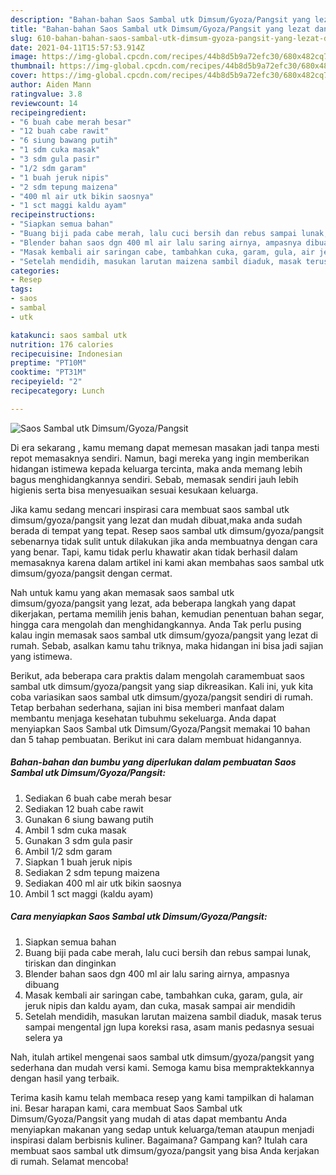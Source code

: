 ```yaml
---
description: "Bahan-bahan Saos Sambal utk Dimsum/Gyoza/Pangsit yang lezat dan Mudah Dibuat"
title: "Bahan-bahan Saos Sambal utk Dimsum/Gyoza/Pangsit yang lezat dan Mudah Dibuat"
slug: 610-bahan-bahan-saos-sambal-utk-dimsum-gyoza-pangsit-yang-lezat-dan-mudah-dibuat
date: 2021-04-11T15:57:53.914Z
image: https://img-global.cpcdn.com/recipes/44b8d5b9a72efc30/680x482cq70/saos-sambal-utk-dimsumgyozapangsit-foto-resep-utama.jpg
thumbnail: https://img-global.cpcdn.com/recipes/44b8d5b9a72efc30/680x482cq70/saos-sambal-utk-dimsumgyozapangsit-foto-resep-utama.jpg
cover: https://img-global.cpcdn.com/recipes/44b8d5b9a72efc30/680x482cq70/saos-sambal-utk-dimsumgyozapangsit-foto-resep-utama.jpg
author: Aiden Mann
ratingvalue: 3.8
reviewcount: 14
recipeingredient:
- "6 buah cabe merah besar"
- "12 buah cabe rawit"
- "6 siung bawang putih"
- "1 sdm cuka masak"
- "3 sdm gula pasir"
- "1/2 sdm garam"
- "1 buah jeruk nipis"
- "2 sdm tepung maizena"
- "400 ml air utk bikin saosnya"
- "1 sct maggi kaldu ayam"
recipeinstructions:
- "Siapkan semua bahan"
- "Buang biji pada cabe merah, lalu cuci bersih dan rebus sampai lunak, tiriskan dan dinginkan"
- "Blender bahan saos dgn 400 ml air lalu saring airnya, ampasnya dibuang"
- "Masak kembali air saringan cabe, tambahkan cuka, garam, gula, air jeruk nipis dan kaldu ayam, dan cuka, masak sampai air mendidih"
- "Setelah mendidih, masukan larutan maizena sambil diaduk, masak terus sampai mengental jgn lupa koreksi rasa, asam manis pedasnya sesuai selera ya"
categories:
- Resep
tags:
- saos
- sambal
- utk

katakunci: saos sambal utk 
nutrition: 176 calories
recipecuisine: Indonesian
preptime: "PT10M"
cooktime: "PT31M"
recipeyield: "2"
recipecategory: Lunch

---
```



![Saos Sambal utk Dimsum/Gyoza/Pangsit](https://img-global.cpcdn.com/recipes/44b8d5b9a72efc30/680x482cq70/saos-sambal-utk-dimsumgyozapangsit-foto-resep-utama.jpg)

Di era  sekarang , kamu memang dapat memesan masakan jadi tanpa mesti repot memasaknya sendiri. Namun, bagi mereka yang ingin memberikan hidangan istimewa kepada keluarga tercinta, maka anda memang lebih bagus menghidangkannya sendiri. Sebab, memasak sendiri jauh lebih higienis serta bisa menyesuaikan sesuai kesukaan keluarga.

Jika kamu sedang mencari inspirasi cara membuat saos sambal utk dimsum/gyoza/pangsit yang lezat dan mudah dibuat,maka anda sudah berada di tempat yang tepat. Resep saos sambal utk dimsum/gyoza/pangsit  sebenarnya tidak sulit untuk dilakukan jika anda membuatnya dengan cara yang benar. Tapi, kamu tidak perlu khawatir akan tidak berhasil dalam memasaknya 
karena dalam artikel ini kami akan membahas saos sambal utk dimsum/gyoza/pangsit dengan cermat.  



Nah untuk kamu yang akan memasak saos sambal utk dimsum/gyoza/pangsit yang lezat, ada beberapa langkah yang dapat dikerjakan, pertama memilih jenis bahan, kemudian penentuan bahan segar, hingga cara mengolah dan menghidangkannya. Anda Tak perlu pusing kalau ingin memasak saos sambal utk dimsum/gyoza/pangsit yang lezat di rumah. Sebab, asalkan kamu  tahu triknya, maka hidangan ini bisa jadi sajian yang istimewa.

Berikut, ada beberapa cara praktis  dalam mengolah caramembuat saos sambal utk dimsum/gyoza/pangsit yang siap dikreasikan. Kali ini, yuk kita coba variasikan saos sambal utk dimsum/gyoza/pangsit sendiri di rumah. Tetap berbahan sederhana, sajian ini bisa memberi manfaat dalam membantu menjaga kesehatan tubuhmu sekeluarga. Anda dapat menyiapkan Saos Sambal utk Dimsum/Gyoza/Pangsit memakai 10 bahan dan 5 tahap pembuatan. Berikut ini cara dalam membuat hidangannya.

<!--inarticleads1-->

##### Bahan-bahan dan bumbu yang diperlukan dalam pembuatan Saos Sambal utk Dimsum/Gyoza/Pangsit:

1. Sediakan 6 buah cabe merah besar
1. Sediakan 12 buah cabe rawit
1. Gunakan 6 siung bawang putih
1. Ambil 1 sdm cuka masak
1. Gunakan 3 sdm gula pasir
1. Ambil 1/2 sdm garam
1. Siapkan 1 buah jeruk nipis
1. Sediakan 2 sdm tepung maizena
1. Sediakan 400 ml air utk bikin saosnya
1. Ambil 1 sct maggi (kaldu ayam)




<!--inarticleads2-->

##### Cara menyiapkan Saos Sambal utk Dimsum/Gyoza/Pangsit:

1. Siapkan semua bahan
1. Buang biji pada cabe merah, lalu cuci bersih dan rebus sampai lunak, tiriskan dan dinginkan
1. Blender bahan saos dgn 400 ml air lalu saring airnya, ampasnya dibuang
1. Masak kembali air saringan cabe, tambahkan cuka, garam, gula, air jeruk nipis dan kaldu ayam, dan cuka, masak sampai air mendidih
1. Setelah mendidih, masukan larutan maizena sambil diaduk, masak terus sampai mengental jgn lupa koreksi rasa, asam manis pedasnya sesuai selera ya




Nah, itulah artikel mengenai  saos sambal utk dimsum/gyoza/pangsit  yang sederhana dan mudah versi kami. Semoga kamu bisa mempraktekkannya dengan hasil yang terbaik. 

Terima kasih kamu telah membaca resep yang kami tampilkan di halaman ini. Besar harapan kami, cara membuat  Saos Sambal utk Dimsum/Gyoza/Pangsit yang mudah di atas dapat membantu Anda menyiapkan makanan yang sedap untuk keluarga/teman ataupun menjadi inspirasi dalam berbisnis kuliner. Bagaimana? Gampang kan? Itulah cara membuat saos sambal utk dimsum/gyoza/pangsit yang bisa Anda kerjakan di rumah. Selamat mencoba!


